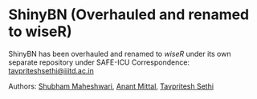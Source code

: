 # ShinyBN (Overhauled and renamed to wiseR)
ShinyBN has been overhauled and renamed to *wiseR* under its own separate repository under SAFE-ICU
Correspondence: tavpriteshsethi@iiitd.ac.in

Authors: [Shubham Maheshwari](https://github.com/shubham14101), [Anant Mittal](https://github.com/anant15), [Tavpritesh Sethi](https://github.com/Tavpritesh)
